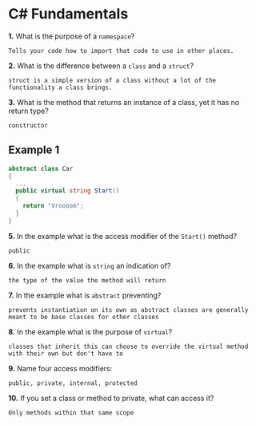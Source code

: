 # C# Fundamentals

**1.** What is the purpose of a `namespace`?

<!-- enter you answer in the space below -->

```
Tells your code how to import that code to use in other places.
```

**2.** What is the difference between a `class` and a `struct`?

<!-- enter you answer in the space below -->

```
struct is a simple version of a class without a lot of the functionality a class brings.
```

**3.** What is the method that returns an instance of a class, yet it has no return type?

<!-- enter you answer in the space below -->

```
constructor
```

## Example 1

```c#
abstract class Car
{
  ...
  public virtual string Start()
  {
    return "Vroooom";
  }
}
```

**5.** In the example what is the access modifier of the `Start()` method?

<!-- enter you answer in the space below -->

```
public
```

**6.** In the example what is `string` an indication of?

<!-- enter you answer in the space below -->

```
the type of the value the method will return
```

**7.** In the example what is `abstract` preventing?

<!-- enter you answer in the space below -->

```
prevents instantiation on its own as abstract classes are generally meant to be base classes for other classes
```

**8.** In the example what is the purpose of `virtual`?

<!-- enter you answer in the space below -->

```
classes that inherit this can choose to override the virtual method with their own but don't have to
```

**9.** Name four access modifiers:

<!-- enter you answer in the space below -->

```
public, private, internal, protected
```

**10.** If you set a class or method to private, what can access it?

<!-- enter you answer in the space below -->

```
Only methods within that same scope
```

